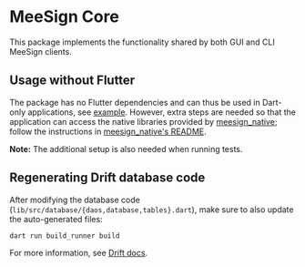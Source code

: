 # MeeSign Core

This package implements the functionality shared by both GUI and CLI MeeSign clients.

## Usage without Flutter

The package has no Flutter dependencies and can thus be used in Dart-only applications, see [example](example/). However, extra steps are needed so that the application can access the native libraries provided by [meesign_native](../meesign_native/); follow the instructions in [meesign_native's README](../meesign_native/README.md).

__Note:__ The additional setup is also needed when running tests.

## Regenerating Drift database code

After modifying the database code (`lib/src/database/{daos,database,tables}.dart`), make sure to also update the auto-generated files:

```bash
dart run build_runner build
```

For more information, see [Drift docs](https://drift.simonbinder.eu/docs/getting-started/).
